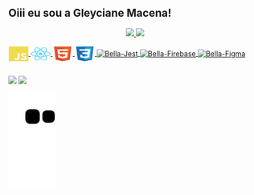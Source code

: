 ## Oiii eu sou a Gleyciane Macena!
<div align="center">
  <a href="https://github.com/Gleyciane-Macena">
  <img height="180em" src="https://github-readme-stats.vercel.app/api?username=Gleyciane-Macena&show_icons=true&theme=dracula&include_all_commits=true&count_private=true"/>
  <img height="180em" src="https://github-readme-stats.vercel.app/api/top-langs/?username=Gleyciane-Macena&layout=compact&langs_count=7&theme=dracula"/>
</div>
<div style="display: inline_block"><br>
  <img align="center" alt="Bella-Js" height="30" width="40" src="https://raw.githubusercontent.com/devicons/devicon/master/icons/javascript/javascript-plain.svg">
  <img align="center" alt="Bella-React" height="30" width="40" src="https://raw.githubusercontent.com/devicons/devicon/master/icons/react/react-original.svg">
  <img align="center" alt="Bella-HTML" height="30" width="40" src="https://raw.githubusercontent.com/devicons/devicon/master/icons/html5/html5-original.svg">
  <img align="center" alt="Bella-CSS" height="30" width="40" src="https://raw.githubusercontent.com/devicons/devicon/master/icons/css3/css3-original.svg">
  <img align="center" alt="Bella-Jest" height="30" width="40" src="https://cdn.jsdelivr.net/gh/devicons/devicon/icons/jest/jest-plain.svg" />
  <img align="center" alt="Bella-Firebase" height="30" width="40" src="https://cdn.jsdelivr.net/gh/devicons/devicon/icons/firebase/firebase-plain.svg">
  <img align="center" alt="Bella-Figma" height="30" width="40"src="https://cdn.jsdelivr.net/gh/devicons/devicon/icons/figma/figma-original.svg">
 </div>
  
  ##
 
<div> 
  <a href = "mailto:gleycianemc@gmail.com"><img src="https://img.shields.io/badge/-Gmail-%23333?style=for-the-badge&logo=gmail&logoColor=white" target="_blank"></a>
  <a href="https://www.linkedin.com/in/gleyciane-macena-costa/" target="_blank"><img src="https://img.shields.io/badge/-LinkedIn-%230077B5?style=for-the-badge&logo=linkedin&logoColor=white" target="_blank"></a> 
 
  ![Snake animation](https://github.com/Gleyciane-Macena/Gleyciane-Macena/blob/output/github-contribution-grid-snake.svg)
</div>

<!---
Gleyciane-Macena/Gleyciane-Macena is a ✨ special ✨ repository because its `README.md` (this file) appears on your GitHub profile.
You can click the Preview link to take a look at your changes.
--->
